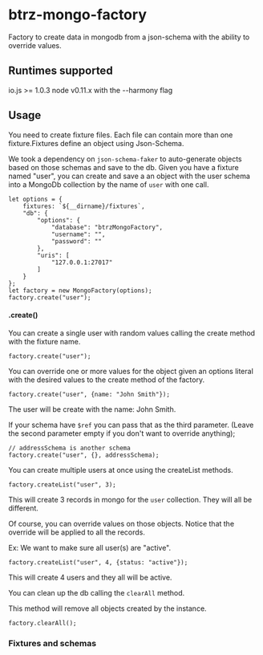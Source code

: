 # btrz-mongo-factory

Factory to create data in mongodb from a json-schema with the ability to override values.

## Runtimes supported

io.js >= 1.0.3
node v0.11.x with the --harmony flag

## Usage

<!---
Add the module to your `package.json` directly or just run

    npm install btrz-mongo-factory --save
--->

You need to create fixture files. Each file can contain more than one fixture.Fixtures define an object using Json-Schema. 

We took a dependency on `json-schema-faker` to auto-generate objects based on those schemas and save to the db.
Given you have a fixture named "user", you can create and save a an object with the user schema into a MongoDb collection by the name of `user` with one call.

    let options = {
        fixtures: `${__dirname}/fixtures`,
        "db": {
            "options": {
                "database": "btrzMongoFactory",
                "username": "",
                "password": ""
            },
            "uris": [
                "127.0.0.1:27017"
            ]
        }
    };
    let factory = new MongoFactory(options);
    factory.create("user");

#### .create()

You can create a single user with random values calling the create method with the fixture name.

    factory.create("user");

You can override one or more values for the object given an options literal with the desired values to the create method of the factory.

    factory.create("user", {name: "John Smith"});

The user will be create with the name: John Smith.

If your schema have `$ref` you can pass that as the third parameter. (Leave the second parameter empty if you don't want to override anything);

    // addressSchema is another schema
    factory.create("user", {}, addressSchema); 

You can create multiple users at once using the createList methods.

    factory.createList("user", 3);

This will create 3 records in mongo for the `user` collection. They will all be different.

Of course, you can override values on those objects. Notice that the override will be applied to all the records.

Ex: We want to make sure all user(s) are "active".

    factory.createList("user", 4, {status: "active"});

This will create 4 users and they all will be active.

You can clean up the db calling the `clearAll` method.

This method will remove all objects created by the instance.

    factory.clearAll();


### Fixtures and schemas

